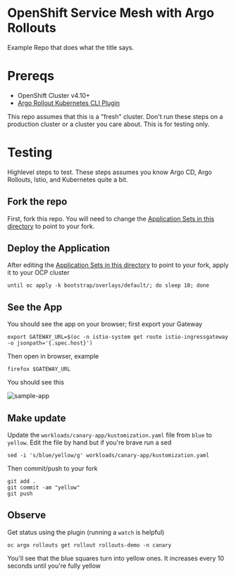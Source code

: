 # OpenShift Service Mesh with Argo Rollouts

Example Repo that does what the title says.

# Prereqs

* OpenShift Cluster v4.10+
* [Argo Rollout Kubernetes CLI Plugin](https://argoproj.github.io/argo-rollouts/installation/#kubectl-plugin-installation)

This repo assumes that this is a "fresh" cluster. Don't run these steps on a production cluster or a cluster you care about. This is for testing only.

# Testing

Highlevel steps to test. These steps assumes you know Argo CD, Argo Rollouts, Istio, and Kubernetes quite a bit.

## Fork the repo

First, fork this repo. You will need to change the [Application Sets in this directory](components/applicationsets) to point to your fork.

## Deploy the Application

After editing the [Application Sets in this directory](components/applicationsets)  to point to your fork, apply it to your OCP cluster

```shell
until oc apply -k bootstrap/overlays/default/; do sleep 10; done
```

## See the App

You should see the app on your browser; first export your Gateway

```shell
export GATEWAY_URL=$(oc -n istio-system get route istio-ingressgateway -o jsonpath='{.spec.host}')
```

Then open in browser, example

```shell
firefox $GATEWAY_URL
```

You should see this

![sample-app](https://i.ibb.co/G2gY1b5/sample-app.png)

## Make update

Update the `workloads/canary-app/kustomization.yaml` file from `blue` to `yellow`. Edit the file by hand but if you're brave run a sed

```shell
sed -i 's/blue/yellow/g' workloads/canary-app/kustomization.yaml
```

Then commit/push to your fork

```shell
git add .
git commit -am "yellow"
git push
```

## Observe

Get status using the plugin (running a `watch` is helpful)

```shell
oc argo rollouts get rollout rollouts-demo -n canary
```

You'll see that the blue squares turn into yellow ones. It increases every 10 seconds until you're fully yellow
